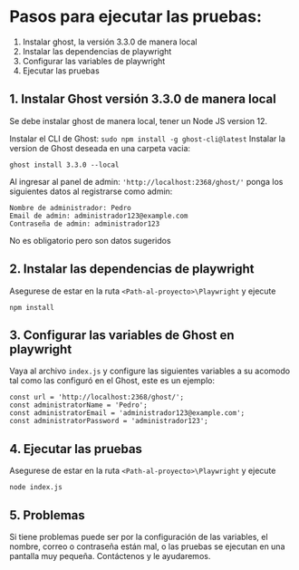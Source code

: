 # Pasos para ejecutar las pruebas:
1. Instalar ghost, la versión 3.3.0 de manera local
2. Instalar las dependencias de playwright
3. Configurar las variables de playwright
4. Ejecutar las pruebas

## 1. Instalar Ghost versión 3.3.0 de manera local
Se debe instalar ghost de manera local, tener un Node JS version 12.

Instalar el CLI de Ghost:
```sudo npm install -g ghost-cli@latest```
Instalar la version de Ghost deseada en una carpeta vacia:

```ghost install 3.3.0 --local```

Al ingresar al panel de admin: ```'http://localhost:2368/ghost/'``` ponga los siguientes datos al registrarse como admin:
```
Nombre de administrador: Pedro
Email de admin: administrador123@example.com
Contraseña de admin: administrador123
```
No es obligatorio pero son datos sugeridos

## 2. Instalar las dependencias de playwright
Asegurese de estar en la ruta ```<Path-al-proyecto>\Playwright``` y ejecute

```npm install```

## 3. Configurar las variables de Ghost en playwright

Vaya al archivo  ```index.js``` y configure las siguientes variables a su acomodo tal como las configuró en el Ghost, este es un ejemplo:
```
const url = 'http://localhost:2368/ghost/';
const administratorName = 'Pedro';
const administratorEmail = 'administrador123@example.com';
const administratorPassword = 'administrador123';
```

## 4. Ejecutar las pruebas
Asegurese de estar en la ruta ```<Path-al-proyecto>\Playwright``` y ejecute

```node index.js```

## 5. Problemas
Si tiene problemas puede ser por la configuración de las variables, el nombre, correo o contraseña están mal, o las pruebas se ejecutan en una pantalla muy pequeña. Contáctenos y le ayudaremos.